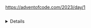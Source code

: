 <https://adventofcode.com/2023/day/1>

<pre id=output></pre>
<pre style="display: none"><script type=module>
output.textContent = input.textContent
  .trimEnd()
  .replaceAll(/^.*?(?:(\d).*(\d)|(\d)).*?$|/gm, "$1$2$3$3")
  .split(/\r?\n/g)
  .map(x => parseInt(x))
  .reduce((a, x) => a + x)
</script></pre>

<details><pre id=input>9dlvndqbddghpxc
rtkrbtthree8sixfoureight6
fdxrqmfxdkstpmcj7lmphgsmqqnmjrtwo3tcbc
onetjcsmgk57nvmkvcvkdtqtsksgpchsfsjzkkmb
six8threepvlxttc85two
8five9ttqst2one2vz
hbrmhsnjeight64dgdnvdbspk7ninetzbvjczqrj
fourtwofivesix5
3gksfourqf48
7one1tnqxfvhmjvjzfive
sevenmcjs3lmlmxmcgptwobjggfive6four
seven8five3
5sfknxsn5sevenfour446
bxc5two67seven2
jcsfivefive89seven85
nine296
seven5twoeight
1eighttwo8jfnhmfivefivezdsxqxqsjkone
foureight48sbkkvc17zbksgvcbb
lnzgspccsn4cxqqdbkj
qlxrxkpeight48xbgqnlkpkoneseven
z7onetwonec
7cns
pnpfninefive79twoone7
2hrqpjjjbn
4gmlttgdzrhxbxnnine
4sixfiveone76jctmjsxdh5jrkv
3kvjmhpmglrdgmdnine
four63sevensevenone
jmz1eight4threej1
four21zxksf9jxdvjmtn337
msnronenine43three1threefrv
rjfhd6eight4
78blgveightfiveone7bnsfnrmxsmtwonemrb
sixseven6four6
mdjphcm9
xsjmgdgqtwolg1nine45eight
five2six85npdqxgrshdjs4
jbbnine2ttrktc2hxpxfdxgf
fngvqsgmjfmfslrmone2vtpsstpkhr2jmmxk
f683glvfsdvnsghvrzcdmxnx81
lqblzgj322kqfsjrbxgcgsct
threeldfnrbstbxqdpxpkbztbp84eight
sevensevenmthprqg9six
qldknljthdjthreeklttd6six
7eightcdqxcftbgbfbnvqfive
gxjzhvkbcjhscdxhjdqxnhsevenxrdrjbcl5fvlvlxjjvb
9sixqnine9jk9six
zjtdbzr6njdgflrmpshxn
rktpknvmjknb7threefourhdxhcdtgtkvone
276lzxhone3two2
82fivelppqzjq
lchslxtwohslsztgps5pdssctclhdkqtwo
2five8three9dnine8
68jpnqldjgfnpcmvbxnszhz2252
q32
2sixtwo87
hlmdvlrqlrjdshone3five
fivetwo7
xsdcktrone29
eightfour9eighttwoxvhdth9lndg4
two8jgddjhcj67eight
8nrkrcrqhr21stqtvqn
tvbonepzrrklninexmpxrlkcpgg9qgrkcjt
6two5qjmoneclfhzhkxbntmvmdrc
prhmt4xvlg
3mghfgrhzkj5
lq2lnrcj1pnlh
sixqhfqrmf8fivenkkcqpgf85lone
tlrlcbhdvd5
three8seven
thfns325threefpvlntfvrf
twoblkldr2mmrsxpqxcms39seven6
2mpcvttntg31mkznplfkbcgccsix
2sbs
828jnvjnbgrs1
fhcglnxzss23bxfnpczvthree2
7fhghprqvrbx1nxml2one32
5fivethree7qrsixmcdveight6
five4seven
1cfcfdzfjphsevenmdvnzh
qhmnleightbhbcntwojjfxpvlxt2spponenine
fivelskzvzsix5xtqkfl1
2jfgpmdncvpjmqcgvnzpqlstzgfdvfxrlscjkzczsf
rzzplmzsfivetxbhcqnzdq4
mvrvfour9eightseventhree
7smrdqkrh8qlzc
mpf2fivefivefivepgm
1sixpkrdjlszgdnccnllfsevenksdkvqbxbpbblthqpzqf
six91dxxdhrxcbmqpqm
sevenfour8nine7
one2hnfvh
55jmqkqgvsgqcrzvmzqhone8twopsrtgmqrj
xnfjxqlrsjmgk68kvpptczxhkxcvrpgctddjklrmhzjgtcjh
seveng6two
1threexrzqcrknhc3
58qtpqqz58888cmhs
pxvbhmczrvpnjnsrcdrnrjvzzpjnbgbxdseven6
34two565
four4six
sqtxsjsix54
four3xrxmrkn4nrcsmljqrninethreeone
3six4bqddfivejnfrhnqqsgqhj
gtbtrtzp8seveneight3seven4xzdnfrvzgn
vggfdfvlrgvqqvjhkmxfsfbdpqfivexs16
onegkvdhrfninerndk46nine
5fiveeighthnrlzln
threeqctjkpxjx39six89two2
99ninecbzck
nxqlhpgnine6pvrrpfjpssix6seven
1dbrzjkckthm5sixsix
fivefmfqcsj19nhnzg
five91eightninecn
7ljnl71eight7mzhzfht
84sevenzrqvkxszdhg66
jskktpm5mphd1
boneightfournq6ndnqpdbm97five
5twonine
scqpkxrjtwo8foureight11
3eight7brgqfivezpgclhfj
zkfrsdgbmczlrzchvfql78ftsdqk8vmqccbn
oneseven3kgdkjzkmq94
sgtwo59kdmhbndzd
threeone37
mqxvrhmrpqnltvt9lrpplmttkhdvtln9
onecxqvr48six2
pjnx2eight7five
two189one6gbqvllzb35
psvxjhscstjfkbpxhbbb4zvdjbcdxqrqzqlzp
n18hmhzrqjrpcxztwo
6two46zblgrbmjcqbnxqcnbf
7kxsjdqcmxrvmdtscvxgrnhrmrfour
onedzeight8qfive2
seven9bkjone2sixqnztq21
fiveninesixfkzlsn8fivembfjnx4threetwonexb
5zmxtcmzqqdthreetczccnxhkxrbntmfoursixjhhrsdxthree
1four2xpkfgcn
88trnvjtqsmseight8
pbbpbfgsrst5five
jvgvdseven2two
962sixoneonectfgpknl8nine
rkbnzz1l42eightflb4
twoxfll2fourbjfjgxfbtk
35fourtwo
lq56ninefour1three
77ztlmqxcxrj745
nnvqrthreedt2eight6hvrlnpbts
6five6225sixfnzzbh
nine1three
8xgdsdfgcfourlhn
2three3ninelckpddbmdrfournine
89zmvxnlrj7658kjdjchq
pfhbgpb66twogpn7twobpvrbmmrvp
8hgqmztnmhkcr6xrxrbhj
6fivemnfcvvx8
3mxpvgzq9ninebmlktwo
thzhbsl49seventhree1bdxcrgjq
rlcfour3ffkxxrhb
rkj2eightfive
xqncfnhkcqxqjgbsjhnrgm6
ninefour52ninefourtworhsix
lpzcmxt97mlkjhlcone
two4qkmqgrpltkrdsctpnsqmbtptklprx6ncfpseven
61shxgxdqqqzngnnzeightkhmgrxprb2sixjx
9eightfour3one6seven
eight4sixqjxdjnzmkfflpfmkf
3bfc71
14sevenfivezzmt8cpptl
1sgrzdqdndsevenninembzvfive
lxftrbfcqfoneeightrsdxlnp1x2jsgn2
vlfcjfourmtxbcngpjvkcctvbgkgpvvqpsg1
116five132seven
eightpvfsfbfzjcdcvh8kbrcz357
99two
four6six
fzzklmnxvfrhd62xmftbrhgsslrlqv
5six55zbdlgc
62nineone8qcglr1
sddddseven55fourlpqzbgzfive5
eighteight17
nine98
three9qqxgfpjfkeight81nine2
twotwosevenvkzzhrpgninecqvf9
lkhf5onexsrtwo
8hfzvnzrd
9threeninethreeseven
onedpgjzsixxs4cg5jlvzcsbd
fgmfive97
4fivefourckthree
nine1fivefour
7qlchtvd
tmtmtnxdpsvfour4621four6
5qfvzh7seven
fourfivebqnpzbg8three
34kd9four5seven8three
kcqcxzmnkdt5twojdggp
4lvbfdpzjsdthreeldvkcbqrspktwo
2nine93foursixnine5
8tbpjgmxltwojlpbnsvqhsjfcjcfvcrjqppdb5seven
8twodcpglrxcq23sixfour
3sixvczzqsfive
1three45jh54tbdvkj
pdrzqxdtcnbrnine8zvffmrtwo11
3eight54sksqfxhzcdfour
7hsllsjtxtwo9jhjlhthreekdfssninetcjjrm
9sgmnine1kjmhjthree
nineseven9five
ggdcphlstwoonethreeffgmrseven2xsbsf2
75ssbccflrrf4lpmptcqjcmfbpklqc
5six2threedvvlxdxsixvxxghpddn8pbnr
tlbjnlxfxvnine4grhj71hnf6
964eighteight4eight6t
5qbmnsone1fourseventwo
oneseven1five9two
5fdpl37vklxpth672
4czvrnxtlfiveseven74
qdgqbsd5fourfive
ddrqjnkbq87six2fourmtghdtvtl7
zdldjnfxms692rbdfgvtsevenxzfjpnsf
nsqtkbbfhn8threesix3fivefoursix6
sfxjzhpqqslfourmpph44threetwo
onefive3seven21
9eight1sevenfive7nine
7twonrthgr73vzb
18onefourhxxm
3xvboneightlb
3ftqct9
8five55
4eightmzrlfjqqddffgmfl
74mhzvktwolgpvrvnphc
sixnine694ninetwo
bzpnktvcqleight2
5oneeight1five2dszthreedncqzmhc
eightfrbmcblrghgmpkrdnh7fournzbvtrzvhchsix
threethreeoneone6kbghfst
4fiveonexfchmclqhqfive
1t3nine
57jclthreefourbtdgsggzh
qpc9fhddthreefive
9eightnine7cgpbbnine8
88twoxbzjp6fmqlznzgpgdqmmnpmkvctm
threelb9four168qpchgnfn
4onekrlmslkd7five
4jfxtsseven
zsthvnxpf7
656three
453seven
zxmr55hgnvtjbbqhfsxssjxzshcbkvsbzg1
pbkffqzrbvxvqjfgkpmp5
ninesix677lpqpgmc
sixgmb67fzdhnnfk7
jlgjbltbtwotwoeight9sixninevlngvvj
xdxqdhps9sevenzmzdlnvsix3oneightj
ninetwokpzvvqlgtcfx2
dqmjchlbj7sevenfive
61eight9kjmxclvdrdmvnthree
8nine6three
3ndpknone
seven4one
8dxljzpk8twoxfmhbqnmqeightdhxvpgxcnine5
6five3seven
rzgfivenxhpr6gxqflrskhjhvoneonegzbclk
jrvjhkfv7sqnsz86five5skvvmspvjd3
sevensix3c6llkmsmmssf3
sevendf73eight74
7bqbbvmq2krkbhlsh
3dqq55eightcptwo
2bjgfrgrtgnfour
44xznjjvlhzclsix
seven6rtzponeseven
6ghvvkhrzvjzpxlbkonejlmrhq
zgsxthree6
3crzdvbnhtsgldjvbpsixbjmlxsv3vrzjtv
xcpnbsevengpffknsv84sixsixseven
four898xkqnhspbqmtcs
5twonine
six2ltwosix
cnine22sixeightwost
6lx63two
fbqoneight3five
rbtwone2eight8
9fivezrsdfkdlqone1nthjvdlmxhqvj
pmmfp8seven
1qmttlsjpxjbsrzmbtlxqzfzvrs968
fgdonexgvvnine5jsm
rbgmbtwo9fsntcthreesix76
fbrsxxshseven3gtv
mkxfour66one9n
eightnine1fivecsixlqds2
lhxnxhfnmlmhxkcxndmnine1kfpb5eight
6eight13rseven6
hxcfone64ninesevenbgsnrqppqmnnineeightwof
threebjpbtpzgx5mnthreensixoneightz
bpdvfqlzthree2vvcmvzllqfbgjgp
two926sixeightdsvdmnxthreetnqvktdbn
bhntwonefourninejjcmlfphzpseven95
prqoneightseven1nbcxnqjfourfivecmj2
stwone1oneninevcrfzpfourfivetwo
ztkknhjr9six8
twomlvrzm934seveneight
ntnn1bqgbxf13rqdqtcrbpeighttwo
seven58ninemdqonecrkbdblone
foursixthree1oneeightone62
8385dhgcqjtrsixtwo8
blpzxstwosevenqbdhkb8sfggkbdhx5rzftqsf
mqbeightwoninefourlgcj9
njvpkpvjpmvmbsrdgdvx7frrgvnfrmmrfrhqdtwothree8
rtwonesxxone8tnine
2xqgrqmone73five
5ggzdxvptwonineeightdj
svqhzhzbsmhljxeight7hljd
one81kmnmpmfkseven
9ninefourbvbpljb3nineqxnkgzgj
sixfour7nvdfhnd
24twoseven52
425vqnhmrpxthreenine3bkjpvs
8fzqqspdp6
427five9zhbxpbr
1qjnxxkgqhp
eightxzthreelrbgfbvmrpmtgvrfgqmjlshbqv5
onetwo4
three194bfivevknbqxv
1mjhplcvheightlnvn7two
rmptjk5seventhreeonesevenkdxfkvdz
threesix8kpmrvgkpsix
fjfbx6eight3fourninesp
six3nhonebtdzppnxkr
xgtltdtwoninesix62szphpcmtv6
fiveeight9seventhreesevengndgdfv
ninetwosmcbfkvf5hvksvfbr3ssbntlk2
qjrdlmone7tqrzlvfourvfbvtkjxfpkffdpjnine
sevenfqnsnqt89five5
16sevenxtdrtmdzrxhneightwot
8ttreight4eight
three9nine3832four
fivesncggngss8qzfvj
twotwo7sgtcgrmdnr545
6xk7threejmgnqnsevenmczscqxqxfour
twosix4eight
kxm15two844eight
twoeight5sevenfour
five56three
threekdjgcdd6one
clchjoneeightrqgk8bdsdmzm
twog546two6x
5nine4bmhbtbksxreightoneightkg
gjfkbsr1gvtvlnbzqrlfour
one48vpone
eightbcklnvtgvthreeninefivetmgtbjrqnn3
nkclzcvbbq8nineznbtkntgndnine1xrg
lqpfhmrlmg32xtddcfffdbxbjckvlzghpldfgvhfhdhr
fourpkcppxtmqz5
dvb6sixvhdrzzjk
btwokhl99nine
73rkgbsqgz7koneonemlhrbtxc
eighthlqqt4onenine
eight61oneightx
ninebbtcjjlqkthreenfvbcc4three946
ninepqtlffxvclgn7fqdhqbpmkkseveneighttwo
bqzpfxntnkhhfkv98fhrqslfs9four
4ktprrljbthreethreethree3blmddptfour
5fourone
9zhvgleightseven5nbcmscqms2two
6czngsp895
2threekrxmtfrr2ppfrzqkqgfoureightlf
six8eight6seventxgl
1one9
3qpmrtzsvgkjxsevengzdkjkbbdltlrjkznbbkmpb
sclxoneeightfoursfbfm4rbxssmgngfxrvcv
fhctmnpxdrfivemndlr3sdp
twoseven9sixlp
962
tsnsndjtrp27cbtsjdlkrqmtctxvxvnx
5mnine
7fgt6
three1ninertghhbhbcnjdsknine
two8ninefxcqmxdhtnmcmjvtds6fivebnm
7phdp
2hnszbksg
4ninedcnjbcxnrmoneeight1
hnsszlsx7414two4
gmkrn9gcgmffrvbfivethreefive2seven
2bknqdqmrxpfftptwo2vmqffgmzr
dsvf3nv14zklptjnhv
54nchsnpknkx
oneone15
onefvmxnzp575sixpxnpndqf
6vqrzsbbxg3735
twojbldk2hfqqzgone5
onesixlzznvc8nineseven359
6vjbr7
nineone32nmkszsthreefpscxcqtwofour
fv1zpqrxvdlzqmeighthhbbbzt
cskvllzszxzk9
7ninebrlggdzqk7ninelvddrtt1
2fpttpbq6b7ninefour3five
bsslmmmhfxc6
lfjkdzdm9eightkbdhrkpcnzcftlggh
rnineninelmbhfour88onevfzhcmneightwofp
one59ktxrdrhc8six9
86nxnfzzsixgmxxglvfivezmkdvmhjfzone
9threefourfourrbxqpqbtbzxstwo
3pvgtcxrfvthree39bjfivenxvbjone
sixkmngfour3bfive
6threehntsjhjpmqhl345
fourjcnd49fivexqfbj
ksmszhfive7rrphsxxhgm
zqtdztkhveightninepnctbcgqsb6
ninemlvzfcljfkeight1tppxrqtdzp2
twotwoeightnine5frzk3
lfvqtzbsix3
four3bsgft28
sixgksnkrmsix2rbjmfmnfzfiveeight
vrtffvbtcmszfdc2sevenhvpfour8
twopvgzmthree3
xqffprzsrjqkcbsevenczlbc5
4ninefournmvninetwommnrctqjhg
27four
fheightwod4
38zkgvdpgjzqfivenlr7mdxd
ninexxvninesevenfivedpzfgpbv5
xjzgznvfsevensixthree3rgfqhkxbfp5vfrjcdncfkjk
2kcbprjfhns68
bndqgcmnine4qbzfgxmlffive
ffctnxgtwobldqhsix8djfmdnpgmt
fourseven91ninesevenpksgt3
rninesznvtbq5zqmthzrcntskdthree7
8eight7
1hnlnp79
1three3
414ninevqrccrf6lmzqmsjc6
15mpeightxmhxlxjmn
ktdblrmqqxmktvqfour87
1four121three56
ldfdgfqkr22nxtsrsntlsevenxxrcclrhtl6five
eightfourthree8pvlkkbmbrfnfr6
8sixninefiveqcmjhpx
2seveneight85lskjhn7
31c3
hpgmpmjmnk4twothree
cqsxgbj23six11
threesxzmgtvhhheight99xsix
6jlpt6rnsprllqhgbvhtqtjvft217
22onesevenfour4sevenseven
sbnjszzkdleight6three
3twofourdmrsqqtnzgng1two
ldcvxqbsfqpgql9ngsbhfrmszhgvznnnjhnm5
1oneseven28seven
nsvhqtfivemjgcdqpbtwo1nine2
six8dj
zdoneight67fivesevencqlr
xlzrkgjrhmszmkzlkkmrxjdnzrtlzssfpcxkbxvp6jghldhvr9
8sevenbzbnnx
vzrmcfvc9shkxfblfkf
9twoshzmktntwo5nqp
3fourvpdfs3eightword
three24onesixgdzgkspgsjprjgn7eight
4tz2sixsixqbqfsr4twonine
twoq2eight
rccxnvtqnhdlgzqfzcnrmqtjqonesix732
seightwo8ninekndqrdtbfp
cgnmrkcjvbgfmpbpjckhfrzrtnine2sevenfivesxhqk
fourxsncktrjtpnine6ccbgpl
1sixone5vkzxnhgdlbsevendtwo
9jbnineppf7
5foursixlrn5vdgdbvnfhg
fivecrtwo8zbqrvjgpfivenine2
ktvdhgvone6dbrvj5sqbr5
bljtwonesixthree7dzdfrgqrkstwo4xvfmtsbpqjgxsgqcpc
sixgg5
vmrbqdqdrqtwo2onez
onehlgrgndk9ninefsntwo1rnclttm
4tqzjbhdhkm1
nine1kffxzcrn189
sbrxr9ninemqb8
six528mslnf
sdvthree7dfivenine918
3kvzqqkonepmghblzvljnineone47twonesdf
four9sevenfourjhmjjslqgd8
3fkfmgqf6fourbldjfvbhr
eighttxpddhsnzrkplzqc1ninezpvqgnhxzftwo
56lsxmkfpghsqptvhmmmzhcmfdeightsix
one72kdfdrtwothree8
7kpgjhpnthree7
37j2mtwo
seven4mjponefivesdgncqm2gkklsqvthfeight
mgckktt9six4eightwol
4grzfdm499ninetbt
tzmbtv84b
xvzltd75dhpjckmpdrkgglskqrhd5
cgnbhmdlj24
7fivetpbtmone
fivelpmbxvhktzkkonexsxktlzthgbgqkgcj94
5sixhggcbrft
43five7122tqlkhssczsr
eight1seven3
fourtwo134fourmzpxspr9
snxjqnf8ctcnvjknghxpkpbrt2
4qj2xtwoghknine
1zjfivegtwotqgndnineg
fjmmznxkrml7fiveninelfvkqtrg6
8xjlqgqj395nineninefive
dx47sixtwothdphj
fivesevenxgsfb235cvgmspdgg6
fivettfzvfg78dmzzdzcrt
fpnvxp1
seven24
1three8oneeight
7xglzsqrtb8fhgthmgdcdtwo
seven8gdtfgd4fivepdq
twosix1qtttvvstmqbrhh
ptwomnjhlzjjkztwo4kdkgxv
89zkvrhmrhdbmfourzdpss
bfdsvnxflgqxgpzkmrptlvmvlkchjxrt67
9mmhxsevennvvdngznine17twofive
lszmqdmxz87mqbv51
546sevenninencccndnr4
nineeightsqgrpkrqlmzrlxm6hxchcjspnx
8twoccdnbfive
1ks98
twothree6
twoxsixtqdpp6dcclzgfvkv1
16one7scvsgvmcdsixjtzszzrxdzzgv
bjxzdsixkvqgjfzbbjnrtn212jplvrj4
zb2three5cngqfczc1
5fnine99zxvfourjgmn
one634rteightfoureight1
76gvcdfourgtbzdlltzsjnxqg
ltmdrkqqnfour9eightpckdvbhlkvxlpdtp
6two5kgncpnzkdsgnpspb
three8vjninekbbnnfrdstprcmklrgpkfpmbs
ckvvqjqzbpfhf52fivefivefour
7ngxpdqptksix
ftp2eight
8lnmpbqldqstwo
threetwo153644
914
plxjdxghsix17
sevenonesevennine4three2seven
7bvdgpghzhpeight512vxbnfqjctb
xqptzkfive4xqbjzpqfkfspqv5kgqbdtfive
bmltkhjsckhrc7two8nzdpkjjpnfive
nnhppfvlhcmnmrjxhrbtzdflseventwojfprxmfn7
fournfdtjtsbthree54fpzsq
ninenineone5two
8694twomgxxzfxr6
sixeight75seventhreerpchfour8
llv5
skxcbfffgc6sixone
3lhjbzbsg4lsfgpkmcz7vjxzbrshbseven
4onecjlkpqdljd3five5
eighttwo2mvdtvqpnonetvphxsk8
15195one
kdx9nine6qrnqrjxq59
twolhjmbh4fivetwo6pdzbnzt
pbvfour7
tgxrsbk2
hfournineone58sixthree9
hmftwonesix5dhthkcnzqseventhreenineeightnine
9jmmjclsnsdhhj
hljjvctthreefourxsdlvsgtqj1335seven
172
2gbfpjff
five5sevengvddnphnine
sixeightfourssptsqlhzxonetfg2hkmrcpfzcz
94csjjgl42three
4bkxxv6
pgdgoneqmhxfpnfqkrbkjeightbmjjlrnsc5
nineninetwo55fvsxspzt
32jqffghbqvfmjtjone78
93eightfour6eight9eight1
768jrdmfxgxpntx8nhpljjdx
eight33zpvpggklseven4lcqsixthree
fourgrmone4
bcknine9qsevenrjhjeight
5onevqm
578mmqhhljtwo39mfnpmfqthree
fivecmts43eightfdphfivejsx
8vkqvl
8oneone27fourseventwo
jfsixfivethree3cmjtvkzhqkcksmljxxzbjd
three6sixpdvtrnrtffltrs
threeltvvfkcdqjtwo89two8j
5sixeightfivesixjjmknrgd1qpsbpjrffjl
eightrmgfkckxxxsvfclhtgcjthree3
rnfbp8eightjv35eight
2rrssqrfkvmq
dcmghdmg6threetzsdx
qzhfivefivejvbtncm2
gcspvjnsevenqhmkngfivesix15jtpk
bkmlmh5six1sixone2hgtlsix
8rmjshdhm681vc
sixtx32
7fourtwo6
xgrcxeightsevenzgmcllfjqn7
553fivethreefour8nine
one4mxbmct
three6ninetwofour
1bbbxqhhlmj651eightkfdqdgvh9three
4414
mnxsixone92
61six8
eight8mrcpfive1
crsvmfivezbkzkqsix7mxjdgtsqbfvdbnlqtfiveoneightgj
4dmzznftdbqj
seven25
fhlhpvphqvh8one1ffkq
mboneighteightonefive1ninenineninetwonine
82fiveonexc5
97qbhvbqnmxtlpczsx
nhgzzjkx5
hgxlrk9
8twonine9fivetdxmjqppxr
onethree99sevenfourkzvd2
sdqjfvbndzcthree1ftoneightkm
5rcllqcxt
threejdntvhsixsckfpndjzkeightsix3nlgpsvsfhk
94fctwoxmczbkz
4eight35tbqjxglldsevenxmthmmlhsix
three125
3njtlmxtbr4541ninedz7
9ptzpzqrjmxlrmbfbpn9ss4sqcprfmcqg
8dpmkdtvjxzjbddn7pvkxzskddrhcsjvthree7
xxshbfcmf3cfdkeight
six9ninefour472
fourrvxfmjzd4five
1fivesix
twonine3six9
nine8onethreethree
foureighttwotwo7onethree
9prtlnjptoneninefiveninefive
cljqxpthqzdxpmmbvpjljjxhlhsql8kztpthreesevenoneights
9sixtwonetfh
kscmxpcqlthrmthcdhplpnqlq2
fiveqjfvkmnineeightninefourtwo1
one5sixeightfxkshmninethreeeight
4nine4
27
ggtz73sixkgsjrtcxkb1
qvxsgvrpbxqcgpb2fzmcvknkr99seven
6eight8ksgdlxj638fivetcgb
mmvc3fourrvbztjchbmqtxtgfrrqphninefive1
3qzbzxsevenfivegrvtbckqcj
eighttwokzpgl2hrvqlhkthreenine4
8twoeighteightxtsbrseven
nine5mghp7vpnvtpx2c
hkxkmx5qnpjhtdfjfsix2xqqplvm5gmvjm
69cgvzhvgjvl8
threeblzj6three
3bxpmnfbtpk5hcgqkbkqblznxgsdvklmtmqjxsxdcgqvmsprxrrnfchfbnd
1fbrrcjgzzllmcbdrgmrcfsevenh
58onezbp
1bqfkmkk46cctvmstvhvrtwoone
mmeightwo9sbjvleightdsevenseven
9gdsqgflkvonetwo
3lgpmxdgjtzx3two5foursixeightwomb
dbkbeightfive9eighthxngnrbmp
2cpkxggtrdsrh
zsgcdcrlhlqdpone9eight17sixbbtzpmdf
5rskkplgsbl9qqzfrzh67four4
nine856threezgbhrzjcfour
kqnnine87lflxddvtfb9lfjdknvgl8
fsgtwo8zxvnfour7xxfnmqpzhzone4
ddd9sixnsrpqmvvjh2xghxhm
836
nxglt36ljcbvgc16hxcbtqjz
nine19fourhnvh7fgqklf11
jkvsphrpmhbnfl2nhcflhsbks4
7nine2dsgkmrzlrzptfpk672
6vtmztrjdrbk
4vgsshzzsrtwo
ninexfjcxdcnxs7seventhree2
hsvvqcqp97twommjjlclbtdjbxkveightwos
threedlcvvseven3
366xqfbhzfmqknine7
jzrqqfouronehhrmkg4one5
8xcbccrp141kmcsrdlgcdzpcb1nine
59rdrphcgk
fivetwoqmlk22eightfive
qnsphtvfourtwojljxnvgrkk3slv6four
13dfbnfnpsevennqtjthreethree6
4dtncvsix34oneeighthpfouroneightv
xdhqninefive88nine
6hnnl8nineonehm7four
sevenfournine8five2six
vnczlzjqdtmdgsgxch94one3knlxjvqtrjlsx2
twoeight14kkzrsqmgkhjb
jhqrzxrhskngj9ninenjcnbdtjhjtdh
2grrlxnlvthreernfghspmc
two8hjbsevenfive5threenpgtnkftp
d8sixfive1five7
sixthree9
sixspqf2gptcsrvlln9
seven8nine
nqeightwo7svvjqs75qgp3hpvn
qrsixxffsdvvrf74five3
5threeskqgcgprrjmcxksixtwo969
bdbtlvlseven13fh
2two1eightfour7jqdd
three8ninefournffzbnbhkpjqh32
sixqzmhnjttdnine41sevenpcxqkvr
fivenine2fourseven2
sixjjhrjbmvvngqd3three7ninekpneight
11lttrkpcljbbrmponeightbb
frxgkvgrjtsix84
76eightonesix8fivenlfhkfgp
fourpqlrklpnfljvpfkdklkgrjp1ninevfour
1six75tr1
cjdvxhmjvstninejccxrqhb1qkpmnzx8xfpp
8sixfourone6pzlnczvlsmmp
eightrkl37jqlvjjsbrtqsix6
onesmrjvmrtlppm69857seven
4rgsktnbone8sjxjzbrplnmfvkknpxqv
tfteightwonsdffone8sixxdpeightseven
639one2two
smk55
6cjbckhbtmkcgrvmp3
rdnf9
1jjkdspeighthteight37
1gh3dcmhx4sixnphphhbpninevbqhs
vpstbqtdmbvk9jstvtgzrdl
91seventwo
7sdpflkxfzfivethreenine
gvgcrpphhbzghtbcv6
vvnine5ddgzroneone
5four6684one
dmspptjjtwocr2one
sixftzx6fdsfv
5six8twotccbsdnpxg32tsix
mfkdbdfournktdmgqnt4vqkzbzonekdqhbcmfgfiveone
nine2476
8rxd2eightninefourmd
eight1hqfcqs4cpvpsqjfhptwo6six
5z
bqcj948nine6xmgnxmxnn
two1lzdv65bhllvrc
sevenvjkl3ninespltvdszvnfvzpcvrctphvp49
4mzjxftf5eight
fivehbrxcbgjhhxpzfn5lllsknk7six
6n5ttwo166
fqdfhc3
6cph
lzqqvnlkjv3sevenbdssvckmdm
bbdpgpfsevenvzsix87
754sznxkfb4npmjbv4one
twothree984dsxsninefour
kmpjgh71jhfrjgrpbd2d7
27tgptfvcjnk2
onefive497cdcktxcjfivezdrdhczbp
79176threeseven1
csseven1rmlbcpct
1lzlz4tsngmgh
zvxshddzg2eightpxkzfnvdfzeightseven
ninesixnine93seven8
1twofiveeightmfour
six3cmbbbxbqr74flchvgjbr45
7nine31two9dvsghkrjj
five5four
seveneightthreefourseventrgxdqclq2
5dfgddsevenldmzckmvxjmk92fourdcpfgcrpd
ninekbhrflzmgp3lqgxgszmzvndr47zcllcfg
sqsixonefivekfvbfh66p
bssrkdrrgsftlqjdz19
bqcbhfive6
jt3fivemdrnrvngsb1seven5
svdninesbj11eight
2phltdc
1469sevenvksvlthqskfkx9
7fcfivefourdbbvtnjbrc
6seven4
lrmfqtjkzfive69eight8
zmngmr9ninenineninesh
qrxvdxgtfour7one6
eightmjpkgdtrp52shpcrtb
54k7fournine
7fdbshl6874
jfjvrhccqrc1fourcrg96
1sevenncqhkgtzmtncmxhflmfsxfsmsmqh
79fourjmxfdbqnrsr
sjthree6tcbp3x
qvrzmdzfnpkkdcvone2lttcbzhhddbnlnhxgsblhtlvdcpnzjvvqszrthree
ninedfxcz63two515
48sevenvgznbsxzhfgzq19
dxjbtzvtfn3five3
five1gxfcfppffg74
78ncrnhmv766nine
two7qmgeightjhddgnineone
jhttksbpbhzmgglfour7
bloneight3ckvpkxtwozzxr1onethree
mhmppdtvfonecrjzlktlnkpzdbqtvtwo4
179tjchxninethreesix
dpcfnsftnjbhlpcjrc8pbnnhtlrjzmmjk
ninebn16one2crfour
mfivesix8nine1zgpqpr
eight44fourfivegfive
2qhsltnzsfivervftmdm1hthcml
sjoneightvrxctb9sixhkhmfivejm
7threehdctsfqflggzkhpn
seightfourkhpkprrcl6six
fourkdff7
57seven3four1r1gcjtckvn
gmfdzgv7fivesix4nvlq3
thp7
xd5plhtvtgxmgkmhlr5nine
7fourdf
pnkjgdctpm2221four8pvnhxdtrvs
hngtq27nineninesixeight
2fivejpfbsqtx1fourseven
19jpjsbljgz
ninethree5twoeighttwoqponefive
gklmbcj5mstwo8
phbeightwo31jjzltcqzhklm26
jtslpzsxh43
drk7
5dxcsvgqkmz
jnrgv9
nsttntwo6
6qbfrlcfmmnqpmbbtqgdsjqndqfive
2mgdjlpdsixfive6
sevenfivesix6
3nrfvb13onebsrclqnflppzchtp21
dmpgdvfive7
lpvqjzhvjoneghqxnvsixjxflzqj4
onegqzxvnnfnlcffour2
nsglbskbzd2drjzqhnq
nine8seven
rfspthhjbh92rseven1
nine2ctjnb
gzkgvtxjt8twoonefour
tplxnlr8bfjklthree
jqrxrtdvmj8fournmj
6gxvglbcqkdsdcsl
pzjk9ccbmkzmtsf
qdzpknfhbsixczkrqbpfour76sevensbvltnjccjllng
six1zrhqxzfivetwo
xjhmfkvjgxtbgszmpd54jbsscgrninethree
cndbtlq22
fouronesevenzrrv7mhsvjtwokqbfvvrs5
twoonefive59phkxdbndgch5seven
8twoninethreeckdkd5
9four6jfxnfgjvcrszrpsrkhh
993psn4qdldmfnqsix4
42tzxknj
vvzpl8six
8vpchdjxczsvjjqljnmpdeightone2seven
fivenine51sixcdb
dfkkvsone5kjzvqqc
8seven8pxtrdrkqcqhdklgsixzxtjmtblzzcc
ddvzsqnxd9xscsix4rvpsix
75nsvxf9one88
38ninetmmqx2
sxjqgrdthree2vhpgrcdtqeight
63kthndjc
qgbdkfm56two6fourthree5
five79
jpb2seven7one7
four5sbgbpzkjjkjhsvgksgjvfrsbpbdzgd2
xlxpsixninextzlpbn6
jzbvzlflf8twoeight
4vjtr6eightninenjtvt
3twonine3vmrgkjzkpfoursixtbcktpn
six1fourbfhxlntrqfxxztmj4
jrbhfourfour6jspsxkn2eight5four
pcvjmdlnf15cfghpszt9
4lxktgpvvq1sevenone9
twosixhllhbxkbd2three
veightwo3eightvrhseven89onelxvhqxkhm
2sixfkdpcjcgcbgfzlbgblj
457jtmdfdjcnine
three64
pqgjfseven4sevenoneslgeight
91vcptwo1twonineone
seven63fourzjpdmk1
8fivetwofrbtm6f9five
sevenchrtbctkgpnine65fourbhpqnchhlz6
rkdqrbtdbj9bt41hklvlrbrcpx
1three1gmdeighteightqbgsevenhljbpzbdtt
srkbbkfcznine6nine6
8kmzbjzsxtgr9drtbdl
24six412smjfxscst
9cktpshfdr5djvrngchrh176
2mjknvteightmvsdgt8seventhree3mzfk
vhldtk27two
6three2ninepqnine
2fourzbtqnclrtpsix2six94
six6five
one2eightppzmczmgsixnine
15qljk7vchkfcfhkhmbjlkcfour
99four
dhrgkkbrnczkdt3n
89211sevenhnbjbrxtk
663rrbpnrknine911nine
2ntffsix9
4mdpcrvqfoursixqeight
jbjjqkfive3jqnqhvkmtbddrdqxseven
2gvrgdsxptwovfkpgdlmlhz34
rqfrx82
tworzlxeight66eight1five
md1jgknfftttjbjz
tctqctkone37cmpbslgpzh3
3sixsixfpxg
seven6bld42brzxr
6two4seven9zpgb5
nine13
d68
3lxvsgksbbtwo52eight3three8
bpltlnlzc8
seven2five1threedmkg
hpkvhlkhknhjpq9tgpmnndgtlqjx1vkdkvtqhtwodrbr
fourfivesxgpxhdvts7four5
7frgrjkkrb1
2threettvptwobjhmxvpsvmljtvnpkpsvr
9fivelxtcbbn9xgtwohmmhnfhcknc
fourqztfvd6gkhxnstjjxnbl69hzkghsjrd
pspgqcjfcqdgq6xsgxrls
threesix6lrfkmvjdfivetwo9
kdjgpj54
oneeightsevenfive1
one4onefournine64
45hhcpntsthreezl9hjdnnine
17ninenineninegczplbj81
31threetwosevencphdv
5eightvsrzjmdbtqhhqtjfjrhllhbgzgzjzvdhddstxpp4
pgghlbtsevenqxxjbnd14onetwo
3ljgmcxnqgxcrfourfourtworjtwo
eightseventhree59
3nhsccljtzszftnqtfour5
threefourthreeone3five
3pzgzjv7tz
qxgntksdr45tvnxfcjdnn
5seven9threejdzrzdfcpgbnhrrmfkkskg2two
38bjnlcjbeightfivefourqvtbvjsb9nine
nmxqtzlpfngzlsnl9
9eight8five3two1gsknxznbf9
518jkqmprjlqcpdthreefive16
6lzjznblrj3three
f7blbxznlvgk
37jtlrvlzhzronehn
kpckhlcsbeight6
8dfptmfourtwoeightfoursixonefive
ninecdrxlgdkm7nineseventwotbbcgninekbxssd
rrhkgmnsbxbhb2ccnncrbstjfbmnlbxsxbkr
cflrvjtdsevenfivefive3sevensixeightseven
41ninenrznrcpdqhxfglb
gffivesixtqbbmzllvbnjnk2fivesix
eight311seven
52mpqbgktxhs359btkzqdfzvtrzmltxt
onegxnk2rvnmdcmqvqvgkml34
gfzeightwoeightrbvknvpt7
1ct2
zctqtxtgseven66zhslvvdninetwo
54sixbfn8mxfkthf5
9974seven9dclxbmfive
onefour6mjtssrxjjsleight2foureight
818sixsmmzsvbpl9two
rjqnpzlp83qxlj
sxqztv22
8tsvhfszvj
one5mninefour68
three7threeone
sevencnq2jdjvmlh5mqnnnrsqgppkfxjfjsevendrq
8zmxbvgschsqxbk5lltxpseventhreevrhsvdkk
seven2ngbqlxkjl27eighttjprz
ccfskxtnqpqninevczrltkg18hmgjmqt
npgtv4nine5lnqvglvdrxvqmc
kvg4zrtpxnknbone
threeeight1tsdcthree5zxrshttlsmseven9
35448284
6fiveqplkfftsj
pldmrjhzhfiverlgntcckbqzjgth4gfddcrz
6fivesix2
eightksz6m6pneightnvpvvx
1fourbqxtmbvzsfnrxqmvlbfzvdthree
two43sixthree5one
cqf2
twoltseven8three64
6fourprlhcc
fgqoneightsevenqthreebksixgdqt93dm
xjczd3sixseven5
kfzgshnxqnptrckbrt2
fourrrdcl624
kvhfqspcpsxndjqlonesixthree24kdmqvone
8eightfivetwo
onesevenseven5fourlrkkqtfkrmdlsmd
jffvtzkbjnkdtvfsfthree431lrpgmtv
bbvsptrzbone4tfnpgrfourvsix
4seventhreekmxsz335eight
eightbrcv5
two2eightbppsplzgcfournine5seven
fourthree5kcdhqzeighteightkbzszgv8nine
rgxrddnnbv7rkt
8ffmvpcsvfoureightqpnzzjksgchnine9jlgjqb
two9tfvjqsgqsixnine
bzn4two
sqlfeighteight6hjddxzcone2
3fivekmfnqlctddfivelcthnine
twodn8
one5six913lbrcc
foureightmppchbgz8lqbzqbjztwo7cksqxns
zvhzgfpkhkone93nine
